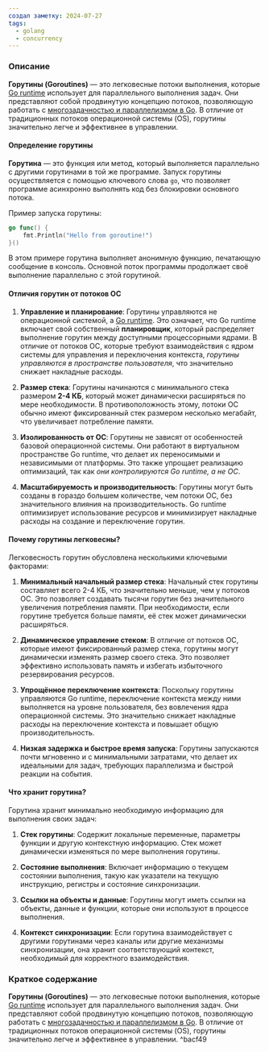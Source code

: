 ```yaml
---
создал заметку: 2024-07-27
tags:
  - golang
  - concurrency
---
```

### Описание
**Горутины (Goroutines)** — это легковесные потоки выполнения, которые [Go runtime](../Внутреннее%20устройство%20Go/Runtime.md) использует для параллельного выполнения задач. Они представляют собой продвинутую концепцию потоков, позволяющую работать с [многозадачностью и параллелизмом в Go](Основы%20конкурентности%20в%20Go.md). В отличие от традиционных потоков операционной системы (OS), горутины значительно легче и эффективнее в управлении.
#### Определение горутины

**Горутина** — это функция или метод, который выполняется параллельно с другими горутинами в той же программе. Запуск горутины осуществляется с помощью ключевого слова `go`, что позволяет программе асинхронно выполнять код без блокировки основного потока.

Пример запуска горутины:
```go
go func() {
    fmt.Println("Hello from goroutine!")
}()
```
В этом примере горутина выполняет анонимную функцию, печатающую сообщение в консоль. Основной поток программы продолжает своё выполнение параллельно с этой горутиной.
#### Отличия горутин от потоков ОС

1. **Управление и планирование**:
	Горутины управляются не операционной системой, а [Go runtime](../Внутреннее%20устройство%20Go/Runtime.md). Это означает, что Go runtime включает свой собственный **планировщик**, который распределяет выполнение горутин между доступными процессорными ядрами. В отличие от потоков ОС, которые требуют взаимодействия с ядром системы для управления и переключения контекста, *горутины управляются в пространстве пользователя*, что значительно снижает накладные расходы.

2. **Размер стека**:
	Горутины начинаются с минимального стека размером **2-4 КБ**, который может динамически расширяться по мере необходимости. В противоположность этому, потоки ОС обычно имеют фиксированный стек размером несколько мегабайт, что увеличивает потребление памяти.

3. **Изолированность от ОС**:
	Горутины не зависят от особенностей базовой операционной системы. Они работают в виртуальном пространстве Go runtime, что делает их переносимыми и независимыми от платформы. Это также упрощает реализацию оптимизаций, так как *они контролируются Go runtime, а не ОС*.

4. **Масштабируемость и производительность**:
	Горутины могут быть созданы в гораздо большем количестве, чем потоки ОС, без значительного влияния на производительность. Go runtime оптимизирует использование ресурсов и минимизирует накладные расходы на создание и переключение горутин.

#### Почему горутины легковесны?

Легковесность горутин обусловлена несколькими ключевыми факторами:
1. **Минимальный начальный размер стека**:
	Начальный стек горутины составляет всего 2-4 КБ, что значительно меньше, чем у потоков ОС. Это позволяет создавать тысячи горутин без значительного увеличения потребления памяти. При необходимости, если горутине требуется больше памяти, её стек может динамически расширяться.

2. **Динамическое управление стеком**:
	В отличие от потоков ОС, которые имеют фиксированный размер стека, горутины могут динамически изменять размер своего стека. Это позволяет эффективно использовать память и избегать избыточного резервирования ресурсов.

3. **Упрощённое переключение контекста**:
	Поскольку горутины управляются Go runtime, переключение контекста между ними выполняется на уровне пользователя, без вовлечения ядра операционной системы. Это значительно снижает накладные расходы на переключение контекста и повышает общую производительность.

4. **Низкая задержка и быстрое время запуска**:
	Горутины запускаются почти мгновенно и с минимальными затратами, что делает их идеальными для задач, требующих параллелизма и быстрой реакции на события.

#### Что хранит горутина?

Горутина хранит минимально необходимую информацию для выполнения своих задач:
1. **Стек горутины**:
	Содержит локальные переменные, параметры функции и другую контекстную информацию. Стек может динамически изменяться по мере выполнения горутины.

2. **Состояние выполнения**:
	Включает информацию о текущем состоянии выполнения, такую как указатели на текущую инструкцию, регистры и состояние синхронизации.

3. **Ссылки на объекты и данные**:
	Горутины могут иметь ссылки на объекты, данные и функции, которые они используют в процессе выполнения.

4. **Контекст синхронизации**:
	Если горутина взаимодействует с другими горутинами через каналы или другие механизмы синхронизации, она хранит соответствующий контекст, необходимый для корректного взаимодействия.
### Краткое содержание

**Горутины (Goroutines)** — это легковесные потоки выполнения, которые [Go runtime](../Внутреннее%20устройство%20Go/Runtime.md) использует для параллельного выполнения задач. Они представляют собой продвинутую концепцию потоков, позволяющую работать с [многозадачностью и параллелизмом в Go](Основы%20конкурентности%20в%20Go.md). В отличие от традиционных потоков операционной системы (OS), горутины значительно легче и эффективнее в управлении. ^bacf49

